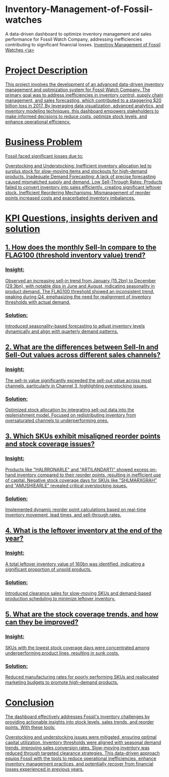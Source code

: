 # Inventory-Management-of-Fossil-watches
A data-driven dashboard to optimize inventory management and sales performance for Fossil Watch Company, addressing inefficiencies contributing to significant financial losses.
<a href= "https://app.powerbi.com/groups/me/reports/861677cb-4a43-4917-9552-a79f6c396262/ReportSection?experience=power-bi"> Inventroy Management of Fossil Watches <\a>

# Project Description 
This project involves the development of an advanced data-driven inventory management and optimization system for Fossil Watch Company. The primary goal was to address inefficiencies in inventory control, supply chain management, and sales forecasting, which contributed to a staggering $20 billion loss in 2017. By leveraging data visualization, advanced analytics, and inventory modeling techniques, this dashboard empowers stakeholders to make informed decisions to reduce costs, optimize stock levels, and enhance operational efficiency.

# Business Problem 
Fossil faced significant losses due to:

Overstocking and Understocking: Inefficient inventory allocation led to surplus stock for slow-moving items and stockouts for high-demand products.
Inadequate Demand Forecasting: A lack of precise forecasting caused mismatched supply and demand.
Low Sell-Through Rates: Products failed to convert inventory into sales efficiently, creating significant leftover stock.
Inefficient Reordering Mechanisms: Mismanagement of reorder points increased costs and exacerbated inventory imbalances.

# KPI Questions,  insights deriven and solution 
## 1. How does the monthly Sell-In compare to the FLAG100 (threshold inventory value) trend?
### Insight:
Observed an increasing sell-in trend from January (15.2bn) to December (29.3bn), with notable dips in June and August, indicating seasonality in product demand.
The FLAG100 threshold showed an inconsistent trend, peaking during Q4, emphasizing the need for realignment of inventory thresholds with actual demand.
### Solution:
Introduced seasonality-based forecasting to adjust inventory levels dynamically and align with quarterly demand patterns.
## 2. What are the differences between Sell-In and Sell-Out values across different sales channels?
### Insight:
The sell-in value significantly exceeded the sell-out value across most channels, particularly in Channel 3, highlighting overstocking issues.
### Solution:
Optimized stock allocation by integrating sell-out data into the replenishment model. Focused on redistributing inventory from oversaturated channels to underperforming ones.
## 3. Which SKUs exhibit misaligned reorder points and stock coverage issues?
### Insight:
Products like "HALRRONARLE" and "ARTILANDARTI" showed excess on-hand inventory compared to their reorder points, resulting in inefficient use of capital.
Negative stock coverage days for SKUs like "SHLMARXGRAH" and "AMUSHIEARLE" revealed critical overstocking issues.
### Solution:
Implemented dynamic reorder point calculations based on real-time inventory movement, lead times, and sell-through rates.
## 4. What is the leftover inventory at the end of the year?
### Insight:
A total leftover inventory value of 160bn was identified, indicating a significant proportion of unsold products.
### Solution:
Introduced clearance sales for slow-moving SKUs and demand-based production scheduling to minimize leftover inventory.
## 5. What are the stock coverage trends, and how can they be improved?
### Insight:
SKUs with the lowest stock coverage days were concentrated among underperforming product lines, resulting in sunk costs.
### Solution:
Reduced manufacturing rates for poorly performing SKUs and reallocated marketing budgets to promote high-demand products.

# Conclusion 
The dashboard effectively addresses Fossil's inventory challenges by providing actionable insights into stock levels, sales trends, and reorder points. With these tools:

Overstocking and understocking issues were mitigated, ensuring optimal capital utilization.
Inventory thresholds were aligned with seasonal demand trends, improving sales conversion rates.
Slow-moving inventory was reduced through targeted clearance strategies.
This data-driven approach equips Fossil with the tools to reduce operational inefficiencies, enhance inventory management practices, and potentially recover from financial losses experienced in previous years.
